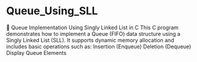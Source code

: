 # Queue_Using_SLL
🚀 Queue Implementation Using Singly Linked List in C This C program demonstrates how to implement a Queue (FIFO) data structure using a Singly Linked List (SLL). It supports dynamic memory allocation and includes basic operations such as:  Insertion (Enqueue)  Deletion (Dequeue)  Display Queue Elements
